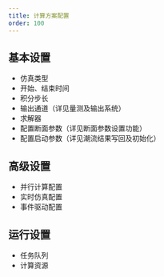 ```yaml
---
title: 计算方案配置
order: 100
---
```


## 基本设置

- 仿真类型
- 开始、结束时间
- 积分步长
- 输出通道（详见量测及输出系统）
- 求解器
- 配置断面参数（详见断面参数设置功能）
- 配置启动参数（详见潮流结果写回及初始化）


## 高级设置

- 并行计算配置
- 实时仿真配置
- 事件驱动配置


## 运行设置

- 任务队列
- 计算资源
  